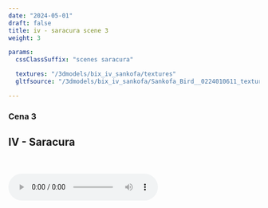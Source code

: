 ```yaml
---
date: "2024-05-01"
draft: false
title: iv - saracura scene 3
weight: 3

params:
  cssClassSuffix: "scenes saracura"

  textures: "/3dmodels/bix_iv_sankofa/textures"
  gltfsource: "/3dmodels/bix_iv_sankofa/Sankofa_Bird__0224010611_texture.gltf"

---
```

### Cena 3
## IV - Saracura 
<canvas id="c"></canvas>
<br>    
<audio controls class="">
<source src="audio/Andreolli-Bixiga_Luciana-02.mp3"> type="audio/mpeg">Your browser does not support the audio element.
</audio>